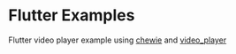 # Flutter Examples
Flutter video player example using [chewie](https://pub.dev/packages/chewie) and [video_player](https://pub.dev/packages/video_player)
